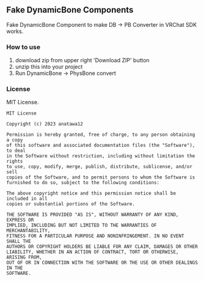 ## Fake DynamicBone Components

Fake DynamicBone Component to make DB -> PB Converter in VRChat SDK works.

### How to use

1. download zip from upper right 'Download ZIP' button
1. unzip this into your project
2. Run DynamicBone -> PhysBone convert


### License

MIT License.

```
MIT License

Copyright (c) 2023 anatawa12

Permission is hereby granted, free of charge, to any person obtaining a copy
of this software and associated documentation files (the "Software"), to deal
in the Software without restriction, including without limitation the rights
to use, copy, modify, merge, publish, distribute, sublicense, and/or sell
copies of the Software, and to permit persons to whom the Software is
furnished to do so, subject to the following conditions:

The above copyright notice and this permission notice shall be included in all
copies or substantial portions of the Software.

THE SOFTWARE IS PROVIDED "AS IS", WITHOUT WARRANTY OF ANY KIND, EXPRESS OR
IMPLIED, INCLUDING BUT NOT LIMITED TO THE WARRANTIES OF MERCHANTABILITY,
FITNESS FOR A PARTICULAR PURPOSE AND NONINFRINGEMENT. IN NO EVENT SHALL THE
AUTHORS OR COPYRIGHT HOLDERS BE LIABLE FOR ANY CLAIM, DAMAGES OR OTHER
LIABILITY, WHETHER IN AN ACTION OF CONTRACT, TORT OR OTHERWISE, ARISING FROM,
OUT OF OR IN CONNECTION WITH THE SOFTWARE OR THE USE OR OTHER DEALINGS IN THE
SOFTWARE.
```
